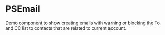 # PSEmail
Demo component to show creating emails with warning or blocking the To and CC list to contacts that are related to current account.
